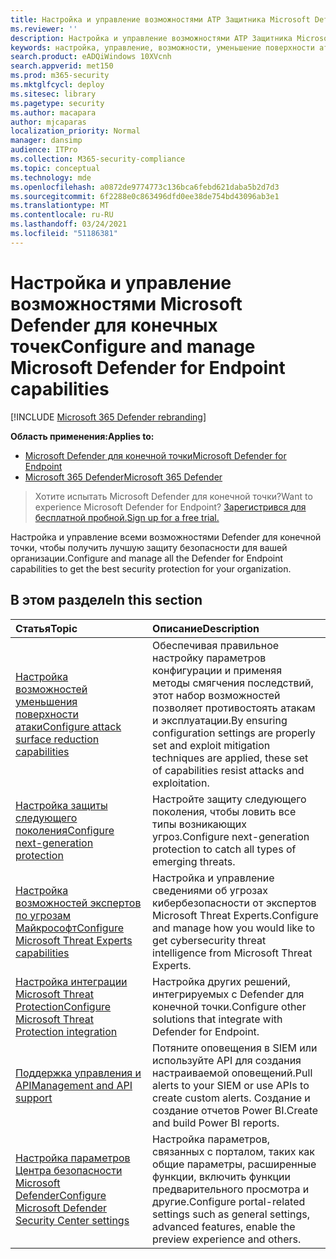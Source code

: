 ```yaml
---
title: Настройка и управление возможностями ATP Защитника Microsoft Defender
ms.reviewer: ''
description: Настройка и управление возможностями ATP Защитника Microsoft Defender, такими как уменьшение поверхности атаки и защита следующего поколения
keywords: настройка, управление, возможности, уменьшение поверхности атаки, защита следующего поколения, средства управления безопасностью, обнаружение конечных точек и ответ, автоматическое расследование и исправление, элементы управления безопасностью, элементы управления
search.product: eADQiWindows 10XVcnh
search.appverid: met150
ms.prod: m365-security
ms.mktglfcycl: deploy
ms.sitesec: library
ms.pagetype: security
ms.author: macapara
author: mjcaparas
localization_priority: Normal
manager: dansimp
audience: ITPro
ms.collection: M365-security-compliance
ms.topic: conceptual
ms.technology: mde
ms.openlocfilehash: a0872de9774773c136bca6febd621daba5b2d7d3
ms.sourcegitcommit: 6f2288e0c863496dfd0ee38de754bd43096ab3e1
ms.translationtype: MT
ms.contentlocale: ru-RU
ms.lasthandoff: 03/24/2021
ms.locfileid: "51186381"
---
```

# <a name="configure-and-manage-microsoft-defender-for-endpoint-capabilities"></a><span data-ttu-id="db7bd-104">Настройка и управление возможностями Microsoft Defender для конечных точек</span><span class="sxs-lookup"><span data-stu-id="db7bd-104">Configure and manage Microsoft Defender for Endpoint capabilities</span></span>

[!INCLUDE [Microsoft 365 Defender rebranding](../../includes/microsoft-defender.md)]

<span data-ttu-id="db7bd-105">**Область применения:**</span><span class="sxs-lookup"><span data-stu-id="db7bd-105">**Applies to:**</span></span>
- [<span data-ttu-id="db7bd-106">Microsoft Defender для конечной точки</span><span class="sxs-lookup"><span data-stu-id="db7bd-106">Microsoft Defender for Endpoint</span></span>](https://go.microsoft.com/fwlink/p/?linkid=2154037)
- [<span data-ttu-id="db7bd-107">Microsoft 365 Defender</span><span class="sxs-lookup"><span data-stu-id="db7bd-107">Microsoft 365 Defender</span></span>](https://go.microsoft.com/fwlink/?linkid=2118804)

> <span data-ttu-id="db7bd-108">Хотите испытать Microsoft Defender для конечной точки?</span><span class="sxs-lookup"><span data-stu-id="db7bd-108">Want to experience Microsoft Defender for Endpoint?</span></span> [<span data-ttu-id="db7bd-109">Зарегистрився для бесплатной пробной.</span><span class="sxs-lookup"><span data-stu-id="db7bd-109">Sign up for a free trial.</span></span>](https://www.microsoft.com/microsoft-365/windows/microsoft-defender-atp?ocid=docs-wdatp-exposedapis-abovefoldlink)


<span data-ttu-id="db7bd-110">Настройка и управление всеми возможностями Defender для конечной точки, чтобы получить лучшую защиту безопасности для вашей организации.</span><span class="sxs-lookup"><span data-stu-id="db7bd-110">Configure and manage all the Defender for Endpoint capabilities to get the best security protection for your organization.</span></span> 


## <a name="in-this-section"></a><span data-ttu-id="db7bd-111">В этом разделе</span><span class="sxs-lookup"><span data-stu-id="db7bd-111">In this section</span></span> 
<span data-ttu-id="db7bd-112">Статья</span><span class="sxs-lookup"><span data-stu-id="db7bd-112">Topic</span></span> | <span data-ttu-id="db7bd-113">Описание</span><span class="sxs-lookup"><span data-stu-id="db7bd-113">Description</span></span> 
:---|:---
[<span data-ttu-id="db7bd-114">Настройка возможностей уменьшения поверхности атаки</span><span class="sxs-lookup"><span data-stu-id="db7bd-114">Configure attack surface reduction capabilities</span></span>](configure-attack-surface-reduction.md) |  <span data-ttu-id="db7bd-115">Обеспечивая правильное настройку параметров конфигурации и применяя методы смягчения последствий, этот набор возможностей позволяет противостоять атакам и эксплуатации.</span><span class="sxs-lookup"><span data-stu-id="db7bd-115">By ensuring configuration settings are properly set and exploit mitigation techniques are applied, these set of capabilities resist attacks and exploitation.</span></span> 
[<span data-ttu-id="db7bd-116">Настройка защиты следующего поколения</span><span class="sxs-lookup"><span data-stu-id="db7bd-116">Configure next-generation protection</span></span>](https://docs.microsoft.com/windows/security/threat-protection/microsoft-defender-antivirus/configure-microsoft-defender-antivirus-features) | <span data-ttu-id="db7bd-117">Настройте защиту следующего поколения, чтобы ловить все типы возникающих угроз.</span><span class="sxs-lookup"><span data-stu-id="db7bd-117">Configure next-generation protection to catch all types of emerging threats.</span></span>
[<span data-ttu-id="db7bd-118">Настройка возможностей экспертов по угрозам Майкрософт</span><span class="sxs-lookup"><span data-stu-id="db7bd-118">Configure Microsoft Threat Experts capabilities</span></span>](configure-microsoft-threat-experts.md) | <span data-ttu-id="db7bd-119">Настройка и управление сведениями об угрозах кибербезопасности от экспертов Microsoft Threat Experts.</span><span class="sxs-lookup"><span data-stu-id="db7bd-119">Configure and manage how you would like to get cybersecurity threat intelligence from Microsoft Threat Experts.</span></span>
[<span data-ttu-id="db7bd-120">Настройка интеграции Microsoft Threat Protection</span><span class="sxs-lookup"><span data-stu-id="db7bd-120">Configure Microsoft Threat Protection integration</span></span>](https://docs.microsoft.com/microsoft-365/security/defender-endpoint/threat-protection-integration)| <span data-ttu-id="db7bd-121">Настройка других решений, интегрируемых с Defender для конечной точки.</span><span class="sxs-lookup"><span data-stu-id="db7bd-121">Configure other solutions that integrate with Defender for Endpoint.</span></span>
[<span data-ttu-id="db7bd-122">Поддержка управления и API</span><span class="sxs-lookup"><span data-stu-id="db7bd-122">Management and API support</span></span>](https://docs.microsoft.com/microsoft-365/security/defender-endpoint/management-apis)| <span data-ttu-id="db7bd-123">Потяните оповещения в SIEM или используйте API для создания настраиваемой оповещений.</span><span class="sxs-lookup"><span data-stu-id="db7bd-123">Pull alerts to your SIEM or use APIs to create custom alerts.</span></span> <span data-ttu-id="db7bd-124">Создание и создание отчетов Power BI.</span><span class="sxs-lookup"><span data-stu-id="db7bd-124">Create and build Power BI reports.</span></span> 
[<span data-ttu-id="db7bd-125">Настройка параметров Центра безопасности Microsoft Defender</span><span class="sxs-lookup"><span data-stu-id="db7bd-125">Configure Microsoft Defender Security Center settings</span></span>](preferences-setup.md) |  <span data-ttu-id="db7bd-126">Настройка параметров, связанных с порталом, таких как общие параметры, расширенные функции, включить функции предварительного просмотра и другие.</span><span class="sxs-lookup"><span data-stu-id="db7bd-126">Configure portal-related settings such as general settings, advanced features, enable the preview experience and others.</span></span>



